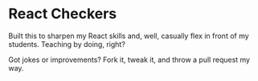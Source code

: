 # React Checkers

Built this to sharpen my React skills and, well, casually flex in front of my students. Teaching by doing, right?

Got jokes or improvements? Fork it, tweak it, and throw a pull request my way.
